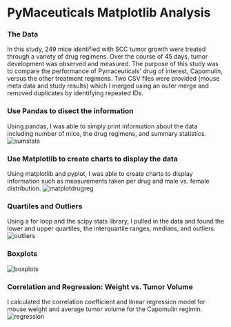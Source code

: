 # PyMaceuticals Matplotlib Analysis

### The Data
In this study, 249 mice identified with SCC tumor growth were treated through a variety of drug regimens. Over the course of 45 days, tumor development was observed and measured. The purpose of this study was to compare the performance of Pymaceuticals' drug of interest, Capomulin, versus the other treatment regimens. Two CSV files were provided (mouse meta data and study results) which I merged using an outer merge and removed duplicates by identifying repeated IDs. 

### Use Pandas to disect the information
Using pandas, I was able to simply print information about the data including number of mice, the drug regimens, and summary statistics. 
![sumstats](https://user-images.githubusercontent.com/74504885/122320801-73795c80-cee8-11eb-87a0-fd8978951754.PNG)

### Use Matplotlib to create charts to display the data
Using matplotlib and pyplot, I was able to create charts to display information such as measurements taken per drug and male vs. female distribution.
![matplotdrugreg](https://user-images.githubusercontent.com/74504885/122321077-eb478700-cee8-11eb-9726-887f9cd399e7.PNG)

### Quartiles and Outliers
Using a for loop and the scipy stats library, I pulled in the data and found the lower and upper quartiles, the interquartile ranges, medians, and outliers. 
![outliers](https://user-images.githubusercontent.com/74504885/122323493-ca813080-ceec-11eb-93d6-8b6795331987.PNG)

### Boxplots
![boxplots](https://user-images.githubusercontent.com/74504885/122323680-17650700-ceed-11eb-8e9d-f29669728727.PNG)

### Correlation and Regression: Weight vs. Tumor Volume
I calculated the correlation coefficient and linear regression model for mouse weight and average tumor volume for the Capomulin regimin. 
![regression](https://user-images.githubusercontent.com/74504885/122324345-3e700880-ceee-11eb-91e4-f1544c090131.PNG)

